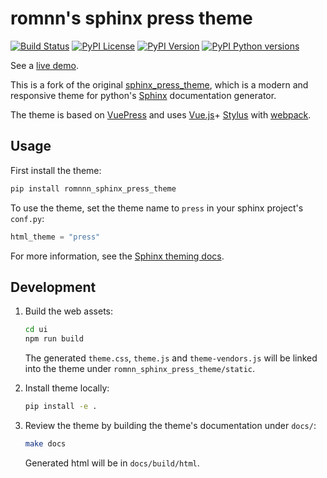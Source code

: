 # romnn's sphinx press theme

[![Build Status](https://github.com/romnn/sphinx_press_theme/workflows/test/badge.svg)](https://github.com/romnn/sphinx_press_theme/actions)
[![PyPI License](https://img.shields.io/pypi/l/romnnn_sphinx_press_theme)](https://pypi.org/project/romnnn_sphinx_press_theme/)
[![PyPI Version](https://img.shields.io/pypi/v/romnnn_sphinx_press_theme)](https://pypi.org/project/romnnn_sphinx_press_theme/)
[![PyPI Python versions](https://img.shields.io/pypi/pyversions/romnnn_sphinx_press_theme)](https://pypi.org/project/romnnn_sphinx_press_theme/)

See a [live demo](https://romnn.github.io/sphinx_press_theme).

This is a fork of the original [sphinx_press_theme](https://schettino72.github.io/sphinx_press_site/),
which is a modern and responsive theme for python's [Sphinx](http://www.sphinx-doc.org) documentation generator.

The theme is based on [VuePress](https://vuepress.vuejs.org/) and uses 
[Vue.js](https://vuejs.org/)+ 
[Stylus](http://stylus-lang.com/) with
[webpack](https://webpack.js.org/).

## Usage

First install the theme:
```bash
pip install romnnn_sphinx_press_theme
```

To use the theme, set the theme name to ``press`` in your sphinx project's ``conf.py``:
```python
html_theme = "press"
```

For more information, see the [Sphinx theming docs](http://www.sphinx-doc.org/en/master/theming.html#using-a-theme).

## Development
1. Build the web assets:
    ```bash
    cd ui
    npm run build
    ```

    The generated `theme.css`, `theme.js` and `theme-vendors.js` 
    will be linked into the theme under `romnn_sphinx_press_theme/static`.

2. Install theme locally:
    ```bash
    pip install -e .
   ```

3. Review the theme by building the theme's documentation under `docs/`:
    ```bash
    make docs
    ```

    Generated html will be in `docs/build/html`.
